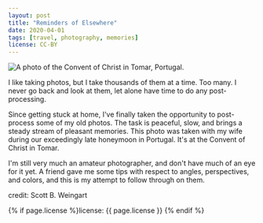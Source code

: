 ```yaml
---
layout: post
title: "Reminders of Elsewhere"
date: 2020-04-01
tags: [travel, photography, memories]
license: CC-BY
---
```


![A photo of the Convent of Christ in Tomar, Portugal.]({{site.baseurl}}/assets/img/2020-04-01-reminders-of-elsewhere.jpg)

I like taking photos, but I take thousands of them at a time. Too many. I never go back and look at them, let alone have time to do any post-processing.

Since getting stuck at home, I've finally taken the opportunity to post-process some of my old photos. The task is peaceful, slow, and brings a steady stream of pleasant memories. This photo was taken with my wife during our exceedingly late honeymoon in Portugal. It's at the Convent of Christ in Tomar.

I'm still very much an amateur photographer, and don't have much of an eye for it yet. A friend gave me some tips with respect to angles, perspectives, and colors, and this is my attempt to follow through on them.

credit: Scott B. Weingart

{% if page.license %}license: {{ page.license }} {% endif %}
